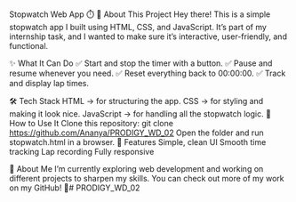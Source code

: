 Stopwatch Web App ⏱️
📌 About This Project
Hey there! This is a simple stopwatch app I built using HTML, CSS, and JavaScript. It’s part of my internship task, and I wanted to make sure it’s interactive, user-friendly, and functional.

✨ What It Can Do
✅ Start and stop the timer with a button.
✅ Pause and resume whenever you need.
✅ Reset everything back to 00:00:00.
✅ Track and display lap times.

🛠 Tech Stack
HTML → for structuring the app.
CSS → for styling and making it look nice.
JavaScript → for handling all the stopwatch logic.
🚀 How to Use It
Clone this repository:
git clone https://github.com/Ananya/PRODIGY_WD_02
Open the folder and run stopwatch.html in a browser.
🎯 Features
Simple, clean UI
Smooth time tracking
Lap recording
Fully responsive

👤 About Me
I’m currently exploring web development and working on different projects to sharpen my skills. You can check out more of my work on my GitHub! 🚀# PRODIGY_WD_02
